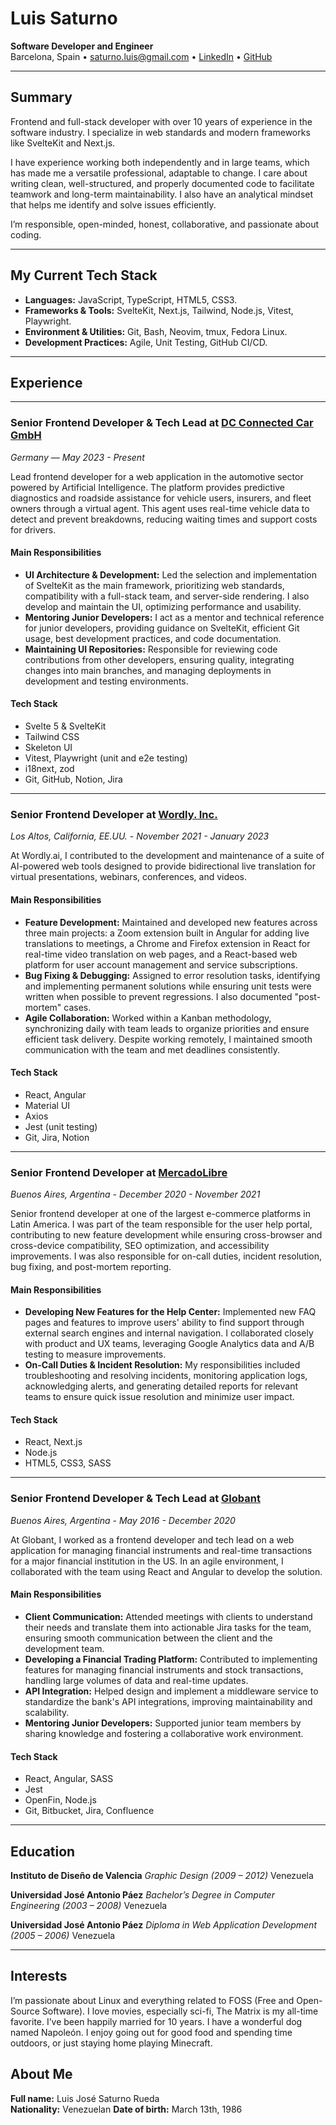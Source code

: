 # Luis Saturno

**Software Developer and Engineer**  
Barcelona, Spain •
[saturno.luis@gmail.com](mailto:saturno.luis@gmail.com) •
[LinkedIn](https://www.linkedin.com/in/saturnoluis) •
[GitHub](https://github.com/saturnoluis)

---

## Summary

Frontend and full-stack developer with over 10 years of experience in the
software industry. I specialize in web standards and modern frameworks like
SvelteKit and Next.js.

I have experience working both independently and in large teams, which has made
me a versatile professional, adaptable to change. I care about writing clean,
well-structured, and properly documented code to facilitate teamwork and
long-term maintainability. I also have an analytical mindset that helps me
identify and solve issues efficiently.

I’m responsible, open-minded, honest, collaborative, and passionate about
coding.

---

## My Current Tech Stack

* **Languages:** JavaScript, TypeScript, HTML5, CSS3.
* **Frameworks & Tools:** SvelteKit, Next.js, Tailwind, Node.js, Vitest, Playwright.
* **Environment & Utilities:** Git, Bash, Neovim, tmux, Fedora Linux.
* **Development Practices:** Agile, Unit Testing, GitHub CI/CD.

---

## Experience

---

### Senior Frontend Developer & Tech Lead at [DC Connected Car GmbH](https://www.dc-connected.de/en)
*Germany* — *May 2023 - Present*  

Lead frontend developer for a web application in the automotive sector powered
by Artificial Intelligence. The platform provides predictive diagnostics and
roadside assistance for vehicle users, insurers, and fleet owners through a
virtual agent. This agent uses real-time vehicle data to detect and prevent
breakdowns, reducing waiting times and support costs for drivers.

#### Main Responsibilities

* **UI Architecture & Development:** Led the selection and implementation of
SvelteKit as the main framework, prioritizing web standards, compatibility with
a full-stack team, and server-side rendering. I also develop and maintain the
UI, optimizing performance and usability.
* **Mentoring Junior Developers:** I act as a mentor and technical reference for
junior developers, providing guidance on SvelteKit, efficient Git usage, best
development practices, and code documentation.
* **Maintaining UI Repositories:** Responsible for reviewing code contributions
from other developers, ensuring quality, integrating changes into main branches,
and managing deployments in development and testing environments.

#### Tech Stack

- Svelte 5 & SvelteKit
- Tailwind CSS
- Skeleton UI
- Vitest, Playwright (unit and e2e testing)
- i18next, zod
- Git, GitHub, Notion, Jira

---

### Senior Frontend Developer at [Wordly. Inc.](https://www.wordly.ai/)
*Los Altos, California, EE.UU.* - *November 2021 - January 2023*

At Wordly.ai, I contributed to the development and maintenance of a suite of
AI-powered web tools designed to provide bidirectional live translation for
virtual presentations, webinars, conferences, and videos.

#### Main Responsibilities

* **Feature Development:** Maintained and developed new features across three
main projects: a Zoom extension built in Angular for adding live translations to
meetings, a Chrome and Firefox extension in React for real-time video
translation on web pages, and a React-based web platform for user account
management and service subscriptions.
* **Bug Fixing & Debugging:** Assigned to error resolution tasks, identifying
and implementing permanent solutions while ensuring unit tests were written when
possible to prevent regressions. I also documented "post-mortem" cases.
* **Agile Collaboration:** Worked within a Kanban methodology, synchronizing
daily with team leads to organize priorities and ensure efficient task delivery.
Despite working remotely, I maintained smooth communication with the team and
met deadlines consistently.

#### Tech Stack

- React, Angular
- Material UI
- Axios
- Jest (unit testing)
- Git, Jira, Notion

---

### Senior Frontend Developer at [MercadoLibre](https://mercadolibre.com.ar)
*Buenos Aires, Argentina* - *December 2020 - November 2021*

Senior frontend developer at one of the largest e-commerce platforms in Latin
America. I was part of the team responsible for the user help portal,
contributing to new feature development while ensuring cross-browser and
cross-device compatibility, SEO optimization, and accessibility improvements. I
was also responsible for on-call duties, incident resolution, bug fixing, and
post-mortem reporting.

#### Main Responsibilities

* **Developing New Features for the Help Center:** Implemented new FAQ pages and
features to improve users' ability to find support through external search
engines and internal navigation. I collaborated closely with product and UX
teams, leveraging Google Analytics data and A/B testing to measure improvements.
* **On-Call Duties & Incident Resolution:** My responsibilities included
troubleshooting and resolving incidents, monitoring application logs,
acknowledging alerts, and generating detailed reports for relevant teams to
ensure quick issue resolution and minimize user impact.

#### Tech Stack

- React, Next.js
- Node.js
- HTML5, CSS3, SASS

---

### Senior Frontend Developer & Tech Lead at [Globant](https://www.globant.com/)
*Buenos Aires, Argentina* - *May 2016 - December 2020*

At Globant, I worked as a frontend developer and tech lead on a web application
for managing financial instruments and real-time transactions for a major
financial institution in the US. In an agile environment, I collaborated with
the team using React and Angular to develop the solution.

#### Main Responsibilities

* **Client Communication:** Attended meetings with clients to understand their
needs and translate them into actionable Jira tasks for the team, ensuring
smooth communication between the client and the development team.
* **Developing a Financial Trading Platform:** Contributed to implementing
features for managing financial instruments and stock transactions, handling
large volumes of data and real-time updates.
* **API Integration:** Helped design and implement a middleware service to
standardize the bank's API integrations, improving maintainability and
scalability.
* **Mentoring Junior Developers:** Supported junior team members by sharing
knowledge and fostering a collaborative work environment.

#### Tech Stack

- React, Angular, SASS
- Jest
- OpenFin, Node.js
- Git, Bitbucket, Jira, Confluence

---

## Education

**Instituto de Diseño de Valencia**
*Graphic Design (2009 – 2012)*
Venezuela

**Universidad José Antonio Páez**
*Bachelor’s Degree in Computer Engineering (2003 – 2008)*
Venezuela

**Universidad José Antonio Páez**
*Diploma in Web Application Development (2005 – 2006)*
Venezuela

---

## Interests

I’m passionate about Linux and everything related to FOSS (Free and Open-Source
Software). I love movies, especially sci-fi, The Matrix is my all-time favorite.
I’ve been happily married for 10 years. I have a wonderful dog named Napoleón. I
enjoy going out for good food and spending time outdoors, or just staying home
playing Minecraft.

## About Me

**Full name:** Luis José Saturno Rueda  
**Nationality:** Venezuelan
**Date of birth:** March 13th, 1986

